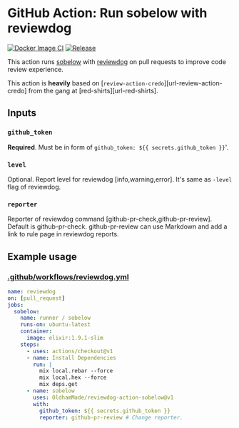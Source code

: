 # GitHub Action: Run sobelow with reviewdog

[![Docker Image CI][docker-image-ci]][urls-action]
[![Release][images-release]][urls-releases]

This action runs [sobelow][urls-sobelow] with
[reviewdog][urls-reviewdog] on pull requests to improve code review
experience.

This action is **heavily** based on
[`review-action-credo`][url-review-action-credo] from the gang at
[red-shirts][url-red-shirts].

## Inputs

### `github_token`

**Required**. Must be in form of `github_token: ${{ secrets.github_token }}`'.

### `level`

Optional. Report level for reviewdog [info,warning,error].
It's same as `-level` flag of reviewdog.

### `reporter`

Reporter of reviewdog command [github-pr-check,github-pr-review].
Default is github-pr-check.
github-pr-review can use Markdown and add a link to rule page in reviewdog reports.

## Example usage

### [.github/workflows/reviewdog.yml](.github/workflows/reviewdog.yml)

```yml
name: reviewdog
on: [pull_request]
jobs:
  sobelow:
    name: runner / sobelow
    runs-on: ubuntu-latest
    container:
      image: elixir:1.9.1-slim
    steps:
      - uses: actions/checkout@v1
      - name: Install Dependencies
        run: |
          mix local.rebar --force
          mix local.hex --force
          mix deps.get
      - name: sobelow
        uses: OldhamMade/reviewdog-action-sobelow@v1
        with:
          github_token: ${{ secrets.github_token }}
          reporter: github-pr-review # Change reporter.
```

[docker-image-ci]: https://github.com/OldhamMade/reviewdog-action-sobelow/workflows/Docker%20Image%20CI/badge.svg
[images-release]: https://img.shields.io/github/release/OldhamMade/reviewdog-action-sobelow.svg?maxAge=43200
[urls-action]: https://github.com/OldhamMade/reviewdog-action-sobelow/actions
[urls-releases]: https://github.com/OldhamMade/reviewdog-action-sobelow/releases
[urls-sobelow]: https://github.com/rrrene/sobelow
[urls-reviewdog]: https://github.com/reviewdog/reviewdog
[urls-review-action-credo]: https://github.com/red-shirts/reviewdog-action-credo
[urls-red-shirts]: https://github.com/red-shirts
